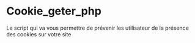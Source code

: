 # Cookie_geter_php
Le script qui va vous permettre de prévenir les utilisateur de la présence des cookies sur votre site
